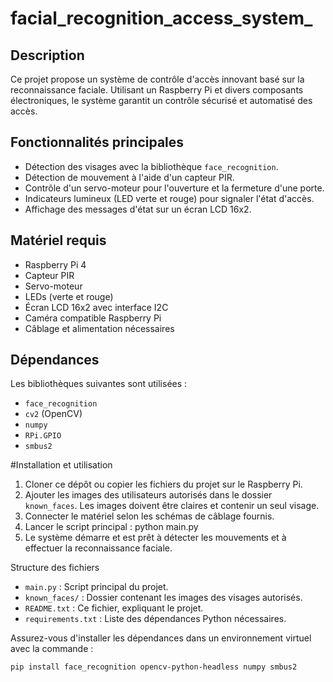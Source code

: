 # facial_recognition_access_system_

## Description
Ce projet propose un système de contrôle d'accès innovant basé sur la reconnaissance faciale. Utilisant un Raspberry Pi et divers composants électroniques, le système garantit un contrôle sécurisé et automatisé des accès.

## Fonctionnalités principales
- Détection des visages avec la bibliothèque `face_recognition`.
- Détection de mouvement à l'aide d'un capteur PIR.
- Contrôle d'un servo-moteur pour l'ouverture et la fermeture d'une porte.
- Indicateurs lumineux (LED verte et rouge) pour signaler l'état d'accès.
- Affichage des messages d'état sur un écran LCD 16x2.

## Matériel requis
- Raspberry Pi 4
- Capteur PIR
- Servo-moteur
- LEDs (verte et rouge)
- Écran LCD 16x2 avec interface I2C
- Caméra compatible Raspberry Pi
- Câblage et alimentation nécessaires

## Dépendances
Les bibliothèques suivantes sont utilisées :
- `face_recognition`
- `cv2` (OpenCV)
- `numpy`
- `RPi.GPIO`
- `smbus2`
  
#Installation et utilisation
1. Cloner ce dépôt ou copier les fichiers du projet sur le Raspberry Pi.
2. Ajouter les images des utilisateurs autorisés dans le dossier `known_faces`. Les images doivent être claires et contenir un seul visage.
3. Connecter le matériel selon les schémas de câblage fournis.
4. Lancer le script principal :
   python main.py
5. Le système démarre et est prêt à détecter les mouvements et à effectuer la reconnaissance faciale.

Structure des fichiers
- `main.py` : Script principal du projet.
- `known_faces/` : Dossier contenant les images des visages autorisés.
- `README.txt` : Ce fichier, expliquant le projet.
- `requirements.txt` : Liste des dépendances Python nécessaires.

Assurez-vous d'installer les dépendances dans un environnement virtuel avec la commande :
```bash
pip install face_recognition opencv-python-headless numpy smbus2





